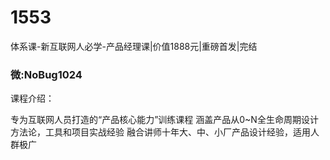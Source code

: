 # 1553
体系课-新互联网人必学-产品经理课|价值1888元|重磅首发|完结
### 微:NoBug1024 


课程介绍：

专为互联网人员打造的“产品核心能力”训练课程
涵盖产品从0~N全生命周期设计方法论，工具和项目实战经验
融合讲师十年大、中、小厂产品设计经验，适用人群极广
